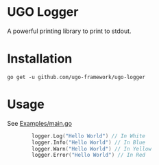# UGO Logger

A powerful printing library to print to stdout.

# Installation

```shell
go get -u github.com/ugo-framework/ugo-logger
```

# Usage
See [Examples/main.go](./examples/main.go)
```go
        logger.Log("Hello World") // In White
    	logger.Info("Hello World") // In Blue
    	logger.Warn("Hello World") // In Yellow
    	logger.Error("Hello World") // In Red
```
